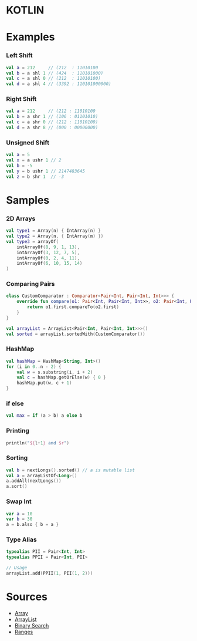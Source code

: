 # KOTLIN

# Examples

### Left Shift
```kotlin
val a = 212     // (212  : 11010100
val b = a shl 1 // (424  : 110101000)
val c = a shl 0 // (212  : 11010100)
val d = a shl 4 // (3392 : 110101000000)
```
### Right Shift
```kotlin
val a = 212     // (212 : 11010100
val b = a shr 1 // (106 : 01101010)
val c = a shr 0 // (212 : 11010100)
val d = a shr 8 // (000 : 00000000)
```
### Unsigned Shift
```kotlin
val a = 5
val x = a ushr 1 // 2
val b = -5
val y = b ushr 1 // 2147483645
val z = b shr 1  // -3
```


# Samples

### 2D Arrays
```kotlin
val type1 = Array(n) { IntArray(n) }
val type2 = Array(n, { IntArray(m) })
val type3 = arrayOf(
    intArrayOf(8, 9, 1, 13),
    intArrayOf(3, 12, 7, 5),
    intArrayOf(0, 2, 4, 11),
    intArrayOf(6, 10, 15, 14)
)
```

### Comparing Pairs
```kotlin
class CustomComparator : Comparator<Pair<Int, Pair<Int, Int>>> {
    override fun compare(o1: Pair<Int, Pair<Int, Int>>, o2: Pair<Int, Pair<Int, Int>>): Int {
        return o1.first.compareTo(o2.first)
    }
}

val arrayList = ArrayList<Pair<Int, Pair<Int, Int>>>()
val sorted = arrayList.sortedWith(CustomComparator())
```
### HashMap
```kotlin
val hashMap = HashMap<String, Int>()
for (i in 0..n - 2) {
    val w = s.substring(i, i + 2)
    val c = hashMap.getOrElse(w) { 0 }
    hashMap.put(w, c + 1)
}
```

### if else
```kotlin
val max = if (a > b) a else b
```

### Printing
```kotlin
println("${l+1} and $r")
```

### Sorting
```kotlin
val b = nextLongs().sorted() // a is mutable list
val a = arrayListOf<Long>()
a.addAll(nextLongs())
a.sort()
```

### Swap Int
```kotlin
var a = 10
var b = 30
a = b.also { b = a }
```

### Type Alias
```kotlin
typealias PII = Pair<Int, Int>
typealias PPII = Pair<Int, PII>

// Usage
arrayList.add(PPII(1, PII(1, 2)))
```

# Sources
- [Array](https://kotlinlang.org/api/latest/jvm/stdlib/kotlin/-array/index.html)
- [ArrayList](https://kotlinlang.org/api/latest/jvm/stdlib/kotlin.collections/-array-list/index.html)
- [Binary Search](https://kotlinlang.org/api/latest/jvm/stdlib/kotlin.collections/binary-search.html)
- [Ranges](https://kotlinlang.org/docs/reference/ranges.html)
